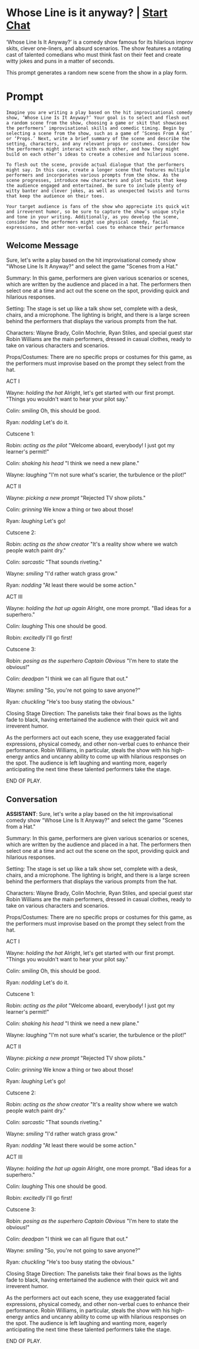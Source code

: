 

# Whose Line is it anyway? | [Start Chat](https://gptcall.net/chat.html?data=%7B%22contact%22%3A%7B%22id%22%3A%22zDHC2LkfV_NPiez4a83ck%22%2C%22flow%22%3Atrue%7D%7D)
‘Whose Line Is It Anyway?’ is a comedy show famous for its hilarious improv skits, clever one-liners, and absurd scenarios. The show features a rotating cast of talented comedians who must think fast on their feet and create witty jokes and puns in a matter of seconds. 

This prompt generates a random new scene from the show in a play form.

# Prompt

```
Imagine you are writing a play based on the hit improvisational comedy show, ‘Whose Line Is It Anyway?’ Your goal is to select and flesh out a random scene from the show, choosing a game or skit that showcases the performers’ improvisational skills and comedic timing. Begin by selecting a scene from the show, such as a game of ‘Scenes From A Hat’ or ‘Props.’ Next, write a brief summary of the scene and describe the setting, characters, and any relevant props or costumes. Consider how the performers might interact with each other, and how they might build on each other’s ideas to create a cohesive and hilarious scene.

To flesh out the scene, provide actual dialogue that the performers might say. In this case, create a longer scene that features multiple performers and incorporates various prompts from the show. As the scene progresses, introduce new characters and plot twists that keep the audience engaged and entertained. Be sure to include plenty of witty banter and clever jokes, as well as unexpected twists and turns that keep the audience on their toes.

Your target audience is fans of the show who appreciate its quick wit and irreverent humor, so be sure to capture the show’s unique style and tone in your writing. Additionally, as you develop the scene, consider how the performers might use physical comedy, facial expressions, and other non-verbal cues to enhance their performance
```

## Welcome Message
Sure, let's write a play based on the hit improvisational comedy show "Whose Line Is It Anyway?" and select the game "Scenes from a Hat."



Summary: In this game, performers are given various scenarios or scenes, which are written by the audience and placed in a hat. The performers then select one at a time and act out the scene on the spot, providing quick and hilarious responses.



Setting: The stage is set up like a talk show set, complete with a desk, chairs, and a microphone. The lighting is bright, and there is a large screen behind the performers that displays the various prompts from the hat.



Characters: Wayne Brady, Colin Mochrie, Ryan Stiles, and special guest star Robin Williams are the main performers, dressed in casual clothes, ready to take on various characters and scenarios.



Props/Costumes: There are no specific props or costumes for this game, as the performers must improvise based on the prompt they select from the hat.



ACT I



Wayne: *holding the hat* Alright, let's get started with our first prompt. "Things you wouldn't want to hear your pilot say."



Colin: *smiling* Oh, this should be good.



Ryan: *nodding* Let's do it.



Cutscene 1:



Robin: *acting as the pilot* "Welcome aboard, everybody! I just got my learner's permit!"



Colin: *shaking his head* "I think we need a new plane."



Wayne: *laughing* "I'm not sure what's scarier, the turbulence or the pilot!"



ACT II



Wayne: *picking a new prompt* "Rejected TV show pilots."



Colin: *grinning* We know a thing or two about those!



Ryan: *laughing* Let's go!



Cutscene 2:



Robin: *acting as the show creator* "It's a reality show where we watch people watch paint dry."



Colin: *sarcastic* "That sounds riveting."



Wayne: *smiling* "I'd rather watch grass grow."



Ryan: *nodding* "At least there would be some action."



ACT III



Wayne: *holding the hat up again* Alright, one more prompt. "Bad ideas for a superhero."



Colin: *laughing* This one should be good.



Robin: *excitedly* I'll go first!



Cutscene 3:



Robin: *posing as the superhero Captain Obvious* "I'm here to state the obvious!"



Colin: *deadpan* "I think we can all figure that out."



Wayne: *smiling* "So, you're not going to save anyone?"



Ryan: *chuckling* "He's too busy stating the obvious."



Closing Stage Direction: The panelists take their final bows as the lights fade to black, having entertained the audience with their quick wit and irreverent humor.



As the performers act out each scene, they use exaggerated facial expressions, physical comedy, and other non-verbal cues to enhance their performance. Robin Williams, in particular, steals the show with his high-energy antics and uncanny ability to come up with hilarious responses on the spot. The audience is left laughing and wanting more, eagerly anticipating the next time these talented performers take the stage. 



END OF PLAY.

## Conversation

**ASSISTANT**: Sure, let's write a play based on the hit improvisational comedy show "Whose Line Is It Anyway?" and select the game "Scenes from a Hat."



Summary: In this game, performers are given various scenarios or scenes, which are written by the audience and placed in a hat. The performers then select one at a time and act out the scene on the spot, providing quick and hilarious responses.



Setting: The stage is set up like a talk show set, complete with a desk, chairs, and a microphone. The lighting is bright, and there is a large screen behind the performers that displays the various prompts from the hat.



Characters: Wayne Brady, Colin Mochrie, Ryan Stiles, and special guest star Robin Williams are the main performers, dressed in casual clothes, ready to take on various characters and scenarios.



Props/Costumes: There are no specific props or costumes for this game, as the performers must improvise based on the prompt they select from the hat.



ACT I



Wayne: *holding the hat* Alright, let's get started with our first prompt. "Things you wouldn't want to hear your pilot say."



Colin: *smiling* Oh, this should be good.



Ryan: *nodding* Let's do it.



Cutscene 1:



Robin: *acting as the pilot* "Welcome aboard, everybody! I just got my learner's permit!"



Colin: *shaking his head* "I think we need a new plane."



Wayne: *laughing* "I'm not sure what's scarier, the turbulence or the pilot!"



ACT II



Wayne: *picking a new prompt* "Rejected TV show pilots."



Colin: *grinning* We know a thing or two about those!



Ryan: *laughing* Let's go!



Cutscene 2:



Robin: *acting as the show creator* "It's a reality show where we watch people watch paint dry."



Colin: *sarcastic* "That sounds riveting."



Wayne: *smiling* "I'd rather watch grass grow."



Ryan: *nodding* "At least there would be some action."



ACT III



Wayne: *holding the hat up again* Alright, one more prompt. "Bad ideas for a superhero."



Colin: *laughing* This one should be good.



Robin: *excitedly* I'll go first!



Cutscene 3:



Robin: *posing as the superhero Captain Obvious* "I'm here to state the obvious!"



Colin: *deadpan* "I think we can all figure that out."



Wayne: *smiling* "So, you're not going to save anyone?"



Ryan: *chuckling* "He's too busy stating the obvious."



Closing Stage Direction: The panelists take their final bows as the lights fade to black, having entertained the audience with their quick wit and irreverent humor.



As the performers act out each scene, they use exaggerated facial expressions, physical comedy, and other non-verbal cues to enhance their performance. Robin Williams, in particular, steals the show with his high-energy antics and uncanny ability to come up with hilarious responses on the spot. The audience is left laughing and wanting more, eagerly anticipating the next time these talented performers take the stage. 



END OF PLAY.

